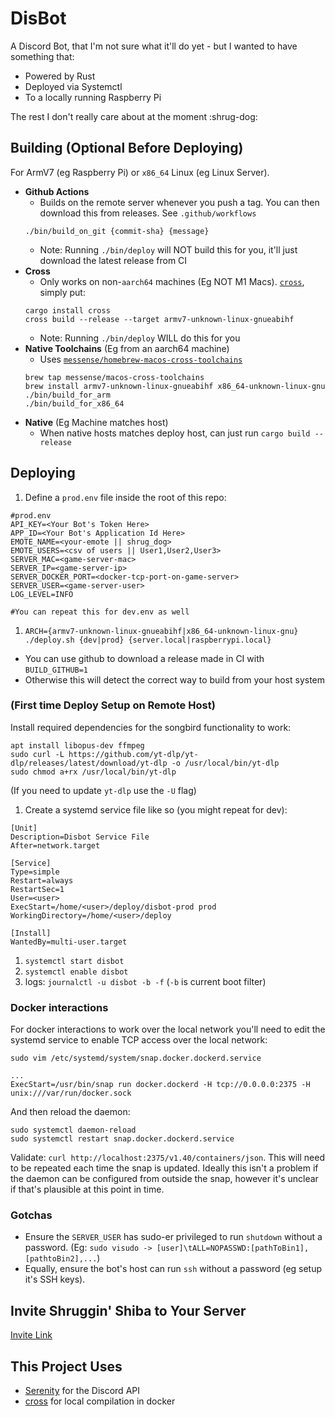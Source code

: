 # DisBot

A Discord Bot, that I'm not sure what it'll do yet - but I wanted to have something that:

- Powered by Rust
- Deployed via Systemctl 
- To a locally running Raspberry Pi

The rest I don't really care about at the moment :shrug-dog:

## Building (Optional Before Deploying)

For ArmV7 (eg Raspberry Pi) or `x86_64` Linux (eg Linux Server). 

- __Github Actions__
  - Builds on the remote server whenever you push a tag. You can then download this from releases. See `.github/workflows`
  ```
  ./bin/build_on_git {commit-sha} {message}
  ```
  - Note: Running `./bin/deploy` will NOT build this for you, it'll just download the latest release from CI
- __Cross__
  - Only works on non-`aarch64` machines (Eg NOT M1 Macs). [`cross`](https://github.com/rust-embedded/cross), simply put: 
  ```
  cargo install cross
  cross build --release --target armv7-unknown-linux-gnueabihf
  ```
  - Note: Running `./bin/deploy` WILL do this for you
- __Native Toolchains__ (Eg from an aarch64 machine)
  - Uses [`messense/homebrew-macos-cross-toolchains`](https://github.com/messense/homebrew-macos-cross-toolchains)
  ```
  brew tap messense/macos-cross-toolchains
  brew install armv7-unknown-linux-gnueabihf x86_64-unknown-linux-gnu
  ./bin/build_for_arm
  ./bin/build_for_x86_64
  ```
- __Native__ (Eg Machine matches host)
  - When native hosts matches deploy host, can just run `cargo build --release`

## Deploying
 
1. Define a `prod.env` file inside the root of this repo:

```
#prod.env
API_KEY=<Your Bot's Token Here>
APP_ID=<Your Bot's Application Id Here>
EMOTE_NAME=<your-emote || shrug_dog>
EMOTE_USERS=<csv of users || User1,User2,User3>
SERVER_MAC=<game-server-mac>
SERVER_IP=<game-server-ip>
SERVER_DOCKER_PORT=<docker-tcp-port-on-game-server>
SERVER_USER=<game-server-user>
LOG_LEVEL=INFO

#You can repeat this for dev.env as well
```

1. `ARCH={armv7-unknown-linux-gnueabihf|x86_64-unknown-linux-gnu} ./deploy.sh {dev|prod} {server.local|raspberrypi.local}`
  - You can use github to download a release made in CI with `BUILD_GITHUB=1`
  - Otherwise this will detect the correct way to build from your host system


### (First time Deploy Setup on Remote Host)

Install required dependencies for the songbird functionality to work:

```
apt install libopus-dev ffmpeg
sudo curl -L https://github.com/yt-dlp/yt-dlp/releases/latest/download/yt-dlp -o /usr/local/bin/yt-dlp
sudo chmod a+rx /usr/local/bin/yt-dlp
```

(If you need to update `yt-dlp` use the `-U` flag)

1. Create a systemd service file like so (you might repeat for dev):

```
[Unit]
Description=Disbot Service File
After=network.target

[Service]
Type=simple
Restart=always
RestartSec=1
User=<user>
ExecStart=/home/<user>/deploy/disbot-prod prod
WorkingDirectory=/home/<user>/deploy

[Install]
WantedBy=multi-user.target
```

1. `systemctl start disbot`
1. `systemctl enable disbot`
1. logs: `journalctl -u disbot -b -f` (`-b` is current boot filter)

### Docker interactions

For docker interactions to work over the local network you'll need to edit the systemd service to enable TCP access over the local network:

```
sudo vim /etc/systemd/system/snap.docker.dockerd.service

...
ExecStart=/usr/bin/snap run docker.dockerd -H tcp://0.0.0.0:2375 -H unix:///var/run/docker.sock
```

And then reload the daemon:

```
sudo systemctl daemon-reload
sudo systemctl restart snap.docker.dockerd.service
```

Validate: `curl http://localhost:2375/v1.40/containers/json`. This will need to be repeated each time the snap is updated. Ideally this isn't a problem if the daemon can be configured from outside the snap, however it's unclear if that's plausible at this point in time.

### Gotchas

- Ensure the `SERVER_USER` has sudo-er privileged to run `shutdown` without a password. (Eg: `sudo visudo -> [user]\tALL=NOPASSWD:[pathToBin1],[pathtoBin2],...`)
- Equally, ensure the bot's host can run `ssh` without a password (eg setup it's SSH keys).

## Invite Shruggin' Shiba to Your Server

[Invite Link](https://discord.com/api/oauth2/authorize?client_id=764937518570536990&permissions=545430961264&scope=bot%20applications.commands)

## This Project Uses

- [Serenity](https://github.com/serenity-rs/serenity) for the Discord API
- [cross](https://github.com/rust-embedded/cross) for local compilation in docker

